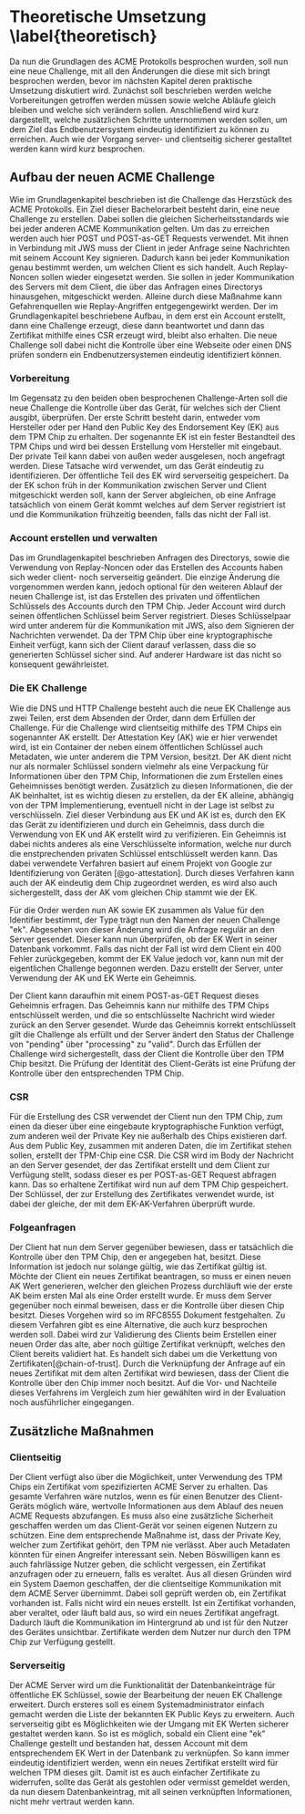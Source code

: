 <!-- Falls ich mehr schreiben möchte hier wäre ein gute Ort dafür -->
<!-- SCHRECK: (welches Konzept steckt dahinter, jeder Key hat einen Attestation Key, Protocol beschreibung, rekeying ) -->
<!-- was ich verstanden habe:
- jedes Keypair hat einen Attestation Key
- Account kann rekeyed werden, ob er das meinte weiß ich nicht
-->
# Theoretische Umsetzung \label{theoretisch}
Da nun die Grundlagen des ACME Protokolls besprochen wurden, soll nun eine neue Challenge, mit all den Änderungen die diese mit sich bringt besprochen werden, bevor im nächsten Kapitel deren praktische Umsetzung diskutiert wird. Zunächst soll beschrieben werden welche Vorbereitungen getroffen werden müssen sowie welche Abläufe gleich bleiben und welche sich verändern sollen. Anschließend wird kurz dargestellt, welche zusätzlichen Schritte unternommen werden sollen, um dem Ziel das Endbenutzersystem eindeutig identifiziert zu können zu erreichen. Auch wie der Vorgang server- und clientseitig sicherer gestalltet werden kann wird kurz besprochen.

## Aufbau der neuen ACME Challenge
Wie im Grundlagenkapitel beschrieben ist die Challenge das Herzstück des ACME Protokolls. Ein Ziel dieser Bachelorarbeit besteht darin, eine neue Challenge zu erstellen. Dabei sollen die gleichen Sicherheitsstandards wie bei jeder anderen ACME Kommunikation gelten. Um das zu erreichen werden auch hier POST und POST-as-GET Requests verwendet. Mit ihnen in Verbindung mit JWS muss der Client in jeder Anfrage seine Nachrichten mit seinem Account Key signieren. Dadurch kann bei jeder Kommunikation genau bestimmt werden, um welchen Client es sich handelt. Auch Replay-Noncen sollen wieder eingesetzt werden. Sie sollen in jeder Kommunikation des Servers mit dem Client, die über das Anfragen eines Directorys hinausgehen, mitgeschickt werden. Alleine durch diese Maßnahme kann Gefahrenquellen wie Replay-Angriffen entgegengewirkt werden. Der im Grundlagenkapitel beschriebene Aufbau, in dem erst ein Account erstellt, dann eine Challenge erzeugt, diese dann beantwortet und dann das Zertifikat mithilfe eines CSR erzeugt wird, bleibt also erhalten. Die neue Challenge soll dabei nicht die Kontrolle über eine Webseite oder einen DNS prüfen sondern ein Endbenutzersystemen eindeutig identifiziert können.

### Vorbereitung
Im Gegensatz zu den beiden oben besprochenen Challenge-Arten soll die neue Challenge die Kontrolle über das Gerät, für welches sich der Client ausgibt, überprüfen. Der erste Schritt besteht darin, entweder vom Hersteller oder per Hand den Public Key des Endorsement Key (EK) aus dem TPM Chip zu erhalten. Der sogenannte EK ist ein fester Bestandteil des TPM Chips und wird bei dessen Erstellung vom Hersteller mit eingebaut. Der private Teil kann dabei von außen weder ausgelesen, noch angefragt werden. Diese Tatsache wird verwendet, um das Gerät eindeutig zu identifizieren. Der öffentliche Teil des EK wird serverseitig gespeichert. Da der EK schon früh in der Kommunikation zwischen Server und Client mitgeschickt werden soll, kann der Server abgleichen, ob eine Anfrage tatsächlich von einem Gerät kommt welches auf dem Server registriert ist und die Kommunikation frühzeitig beenden, falls das nicht der Fall ist.

### Account erstellen und verwalten
Das im Grundlagenkapitel beschrieben Anfragen des Directorys, sowie die Verwendung von Replay-Noncen oder das Erstellen des Accounts haben sich weder client- noch serverseitig geändert. Die einzige Änderung die vorgenommen werden kann, jedoch optional für den weiteren Ablauf der neuen Challenge ist, ist das Erstellen des privaten und öffentlichen Schlüssels des Accounts durch den TPM Chip. Jeder Account wird durch seinen öffentlichen Schlüssel beim Server registriert. Dieses Schlüsselpaar wird unter anderem für die Kommunikation mit JWS, also dem Signieren der Nachrichten verwendet. Da der TPM Chip über eine kryptographische Einheit verfügt, kann sich der Client darauf verlassen, dass die so generierten Schlüssel sicher sind. Auf anderer Hardware ist das nicht so konsequent gewährleistet.

### Die EK Challenge
Wie die DNS und HTTP Challenge besteht auch die neue EK Challenge aus zwei Teilen, erst dem Absenden der Order, dann dem Erfüllen der Challenge.
Für die Challenge wird clientseitig mithilfe des TPM Chips ein sogenannter AK erstellt. Der Attestation Key (AK) wie er hier verwendet wird, ist ein Container der neben einem öffentlichen Schlüssel auch Metadaten, wie unter anderem die TPM Version, besitzt. Der AK dient nicht nur als normaler Schlüssel sondern vielmehr als eine Verpackung für Informationen über den TPM Chip, Informationen die zum Erstellen eines Geheimnisses benötigt werden. Zusätzlich zu diesen Informationen, die der AK beinhaltet, ist es wichtig diesen zu erstellen, da der EK alleine, abhängig von der TPM Implementierung, eventuell nicht in der Lage ist selbst zu verschlüsseln. Ziel dieser Verbindung aus EK und AK ist es, durch den EK das Gerät zu identifizieren und durch ein Geheimnis, dass durch die Verwendung von EK und AK erstellt wird zu verifizieren. Ein Geheimnis ist dabei nichts anderes als eine Verschlüsselte information, welche nur durch die enstprechenden privaten Schlüssel entschlüsselt werden kann. Das dabei verwendete Verfahren basiert auf einem Projekt von Google zur Identifizierung von Geräten [@go-attestation]. Durch dieses Verfahren kann auch der AK eindeutig dem Chip zugeordnet werden, es wird also auch sichergestellt, dass der AK vom gleichen Chip stammt wie der EK.

Für die Order werden nun AK sowie EK zusammen als Value für den Identifier bestimmt, der Type trägt nun den Namen der neuen Challenge "ek". Abgesehen von dieser Änderung wird die Anfrage regulär an den Server gesendet. Dieser kann nun überprüfen, ob der EK Wert in seiner Datenbank vorkommt. Falls das nicht der Fall ist wird dem Client ein 400 Fehler zurückgegeben, kommt der EK Value jedoch vor, kann nun mit der eigentlichen Challenge begonnen werden. Dazu erstellt der Server, unter Verwendung der AK und EK Werte ein Geheimnis.

Der Client kann daraufhin mit einem POST-as-GET Request dieses Geheimnis erfragen. Das Geheimnis kann nur mithilfe des TPM Chips entschlüsselt werden, und die so entschlüsselte Nachricht wird wieder zurück an den Server gesendet. Wurde das Geheimnis korrekt entschlüsselt gilt die Challenge als erfüllt und der Server ändert den Status der Challenge von "pending" über "processing" zu "valid". Durch das Erfüllen der Challenge wird sichergestellt, dass der Client die Kontrolle über den TPM Chip besitzt. Die Prüfung der Identität des Client-Geräts ist eine Prüfung der Kontrolle über den entsprechenden TPM Chip.

### CSR
Für die Erstellung des CSR verwendet der Client nun den TPM Chip, zum einen da dieser über eine eingebaute kryptographische Funktion verfügt, zum anderen weil der Private Key nie außerhalb des Chips existieren darf. Aus dem Public Key, zusammen mit anderen Daten, die im Zertifikat stehen sollen, erstellt der TPM-Chip eine CSR. Die CSR wird im Body der Nachricht an den Server gesendet, der das Zertifikat erstellt und dem Client zur Verfügung stellt, sodass dieser es per POST-as-GET Request abfragen kann. Das so erhaltene Zertifikat wird nun auf dem TPM Chip gespeichert. Der Schlüssel, der zur Erstellung des Zertifikates verwendet wurde, ist dabei der gleiche, der mit dem EK-AK-Verfahren überprüft wurde.

### Folgeanfragen
Der Client hat nun dem Server gegenüber bewiesen, dass er tatsächlich die Kontrolle über den TPM Chip, den er angegeben hat, besitzt. Diese Information ist jedoch nur solange gültig, wie das Zertifikat gültig ist. Möchte der Client ein neues Zertifikat beantragen, so muss er einen neuen AK Wert generieren, welcher den gleichen Prozess durchläuft wie der erste AK beim ersten Mal als eine Order erstellt wurde. Er muss dem Server gegenüber noch einmal beweisen, dass er die Kontrolle über diesen Chip besitzt. Dieses Vorgehen wird so im RFC8555 Dokument festgehalten.
Zu diesem Verfahren gibt es eine Alternative, die auch kurz besprochen werden soll. Dabei wird zur Validierung des Clients beim Erstellen einer neuen Order das alte, aber noch gültige Zertifikat verknüpft, welches den Client bereits validiert hat. Es handelt sich dabei um die Verkettung von Zertifikaten[@chain-of-trust]. Durch die Verknüpfung der Anfrage auf ein neues Zertifikat mit dem alten Zertifikat wird bewiesen, dass der Client die Kontrolle über den Chip immer noch besitzt. Auf die Vor- und Nachteile dieses Verfahrens im Vergleich zum hier gewählten wird in der Evaluation noch ausführlicher eingegangen.

## Zusätzliche Maßnahmen
### Clientseitig
Der Client verfügt also über die Möglichkeit, unter Verwendung des TPM Chips ein Zertifikat vom spezifizierten ACME Server zu erhalten. Das gesamte Verfahren wäre nutzlos, wenn es für einen Benutzer des Client-Geräts möglich wäre, wertvolle Informationen aus dem Ablauf des neuen ACME Requests abzufangen. Es muss also eine zusätzliche Sicherheit geschaffen werden um das Client-Gerät vor seinen eigenen Nutzern zu schützen. Eine dem entsprechende Maßnahme ist, dass der Private Key, welcher zum Zertifikat gehört, den TPM nie verlässt. Aber auch Metadaten könnten für einen Angreifer interessant sein. Neben Böswilligen kann es auch fahrlässige Nutzer geben, die schlicht vergessen, ein Zertifikat anzufragen oder zu erneuern, falls es veraltet. Aus all diesen Gründen wird ein System Daemon geschaffen, der die clientseitige Kommunikation mit dem ACME Server übernimmt. Dabei soll geprüft werden ob, ein Zertifikat vorhanden ist. Falls nicht wird ein neues erstellt. Ist ein Zertifikat vorhanden, aber veraltet, oder läuft bald aus, so wird ein neues Zertifikat angefragt. Dadurch läuft die Kommunikation im Hintergrund ab und ist für den Nutzer des Gerätes unsichtbar. Zertifikate werden dem Nutzer nur durch den TPM Chip zur Verfügung gestellt.

### Serverseitig
Der ACME Server wird um die Funktionalität der Datenbankeinträge für öffentliche EK Schlüssel, sowie der Bearbeitung der neuen EK Challenge erweitert. Durch ersteres soll es einem Systemadministrator einfach gemacht werden die Liste der bekannten EK Public Keys zu erweitern. Auch serverseitig gibt es Möglichkeiten wie der Umgang mit EK Werten sicherer gestaltet werden kann. So ist es möglich, sobald ein Client eine "ek" Challenge gestellt und bestanden hat, dessen Account mit dem entsprechendem EK Wert in der Datenbank zu verknüpfen. So kann immer eindeutig identifiziert werden, wenn ein neues Zertifikat erstellt wird für welchen TPM dieses gilt. Damit ist es auch einfacher Zertifikate zu widerrufen, sollte das Gerät als gestohlen oder vermisst gemeldet werden, da nun diesem Datenbankeintrag, mit all seinen verknüpften Informationen, nicht mehr vertraut werden kann.
